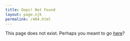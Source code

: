 ```yaml
---
title: Oops! Not Found
layout: page.njk
permalink: /404.html
---
```


This page does not exist. Perhaps you meant to go [here](./)?